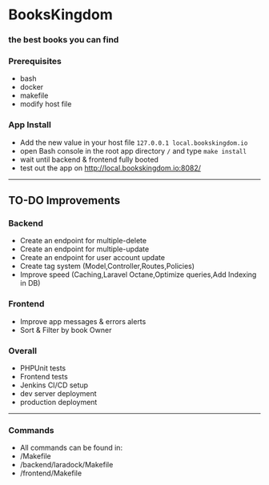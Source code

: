 # BooksKingdom
### the best books you can find

### Prerequisites
* bash
* docker
* makefile
* modify host file

### App Install

* Add the new value in your host file
`
127.0.0.1 local.bookskingdom.io
`
* open Bash console in the root app directory `/` and type `make install`
* wait until backend & frontend fully booted
* test out the app on http://local.bookskingdom.io:8082/
---
## TO-DO Improvements
### Backend
* Create an endpoint for multiple-delete
* Create an endpoint for multiple-update
* Create an endpoint for user account update
* Create tag system (Model,Controller,Routes,Policies)
* Improve speed (Caching,Laravel Octane,Optimize queries,Add Indexing in DB)
### Frontend
* Improve app messages & errors alerts
* Sort & Filter by book Owner
### Overall
* PHPUnit tests
* Frontend tests
* Jenkins CI/CD setup
* dev server deployment
* production deployment
---
### Commands
* All commands can be found in:
* /Makefile
* /backend/laradock/Makefile
* /frontend/Makefile